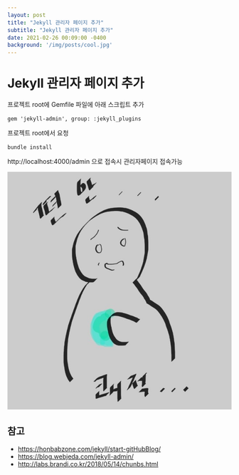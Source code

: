```yaml
---
layout: post
title: "Jekyll 관리자 페이지 추가"
subtitle: "Jekyll 관리자 페이지 추가"
date: 2021-02-26 00:09:00 -0400
background: '/img/posts/cool.jpg'
---
```

Jekyll 관리자 페이지 추가
====================

프로젝트 root에  Gemfile 파일에 아래 스크립트 추가

```
gem 'jekyll-admin', group: :jekyll_plugins
```


프로젝트 root에서 요청

```
bundle install
```

 http://localhost:4000/admin 으로 접속시 관리자페이지 접속가능

![image](/img/posts/cool.jpg)

## 참고
* https://honbabzone.com/jekyll/start-gitHubBlog/
* https://blog.webjeda.com/jekyll-admin/
* http://labs.brandi.co.kr/2018/05/14/chunbs.html
